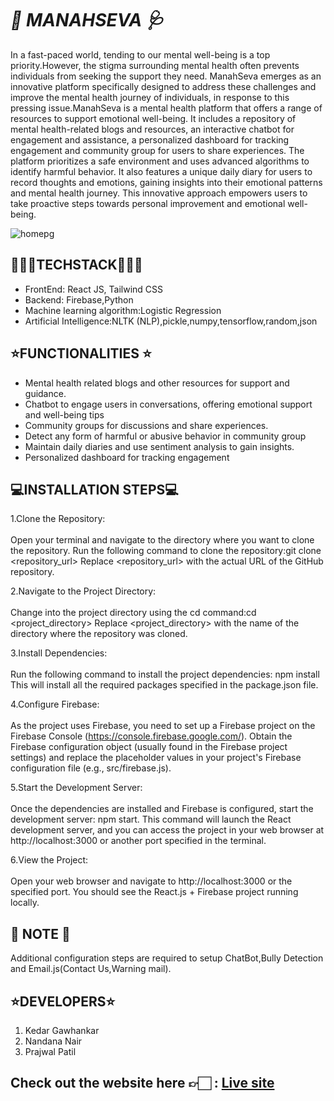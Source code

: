 # <strong><em>🧠 MANAHSEVA 🩺   </em></strong>
 In a fast-paced world, tending to our mental well-being is a top priority.However, the stigma surrounding mental health often prevents individuals from seeking the support they need. ManahSeva emerges as an innovative platform specifically designed to address these challenges and improve the mental health journey of individuals, in response to this pressing issue.ManahSeva is a mental health platform that offers a range of resources to support emotional well-being. It includes a repository of mental health-related blogs and resources, an interactive chatbot for engagement and assistance, a personalized dashboard for tracking engagement and community group for users to share experiences. The platform prioritizes a safe environment and uses advanced algorithms to identify harmful behavior. It also features a unique daily diary for users to record thoughts and emotions, gaining insights into their emotional patterns and mental health journey. This innovative approach empowers users to take proactive steps towards personal improvement and emotional well-being.

![homepg](https://github.com/Nandanair622/ManahSeva/assets/97756235/65cac4bc-2466-440e-bf3c-bce9b0df2a38)


## <strong> 👩🏻‍💻TECHSTACK👨🏻‍💻 <br> </strong>
<p>
<ul>
<li>FrontEnd: React JS, Tailwind CSS</li>
<li>Backend: Firebase,Python</li>
<li>Machine learning algorithm:Logistic Regression</li>
<li>Artificial Intelligence:NLTK (NLP),pickle,numpy,tensorflow,random,json</li>
</ul>
</p>

## <strong> ⭐FUNCTIONALITIES ⭐ </strong><br> 
<p>
<ul>
<li> Mental health related blogs and other resources for support and guidance. </li>
  <li> Chatbot to engage users in conversations, offering emotional support and well-being tips</li>
  <li> Community groups for discussions and share experiences. </li>
  <li> Detect any form of harmful or abusive behavior in community group  </li>
  <li> Maintain daily diaries and use sentiment analysis to gain insights. </li>
  <li>Personalized dashboard for tracking engagement</li>
</ul>
</p>

## <strong> 💻INSTALLATION STEPS💻 </strong><br> 
1.Clone the Repository:<br> <br> 
Open your terminal and navigate to the directory where you want to clone the repository.
Run the following command to clone the repository:git clone <repository_url>
Replace <repository_url> with the actual URL of the GitHub repository.

2.Navigate to the Project Directory:<br> <br> 
Change into the project directory using the cd command:cd <project_directory>
Replace <project_directory> with the name of the directory where the repository was cloned.

3.Install Dependencies:<br> <br> 
Run the following command to install the project dependencies: npm install
This will install all the required packages specified in the package.json file.

4.Configure Firebase:<br> <br> 
As the project uses Firebase, you need to set up a Firebase project on the Firebase Console (https://console.firebase.google.com/).
Obtain the Firebase configuration object (usually found in the Firebase project settings) and replace the placeholder values in your project's Firebase configuration file (e.g., src/firebase.js).

5.Start the Development Server:<br> <br> 
Once the dependencies are installed and Firebase is configured, start the development server: npm start.
This command will launch the React development server, and you can access the project in your web browser at http://localhost:3000 or another port specified in the terminal.

6.View the Project:<br> <br> 
Open your web browser and navigate to http://localhost:3000 or the specified port.
You should see the React.js + Firebase project running locally.
## <strong> 🔴 NOTE 🔴 </strong><br> 
Additional configuration steps are required to setup ChatBot,Bully Detection and Email.js(Contact Us,Warning mail).

## <strong> ⭐DEVELOPERS⭐ </strong><br>  
1. Kedar Gawhankar<br> 
2. Nandana Nair<br> 
3. Prajwal Patil<br> 

## <strong> Check out the website here 👉🏻 </strong>: [Live site](https://manahseva.vercel.app/)
